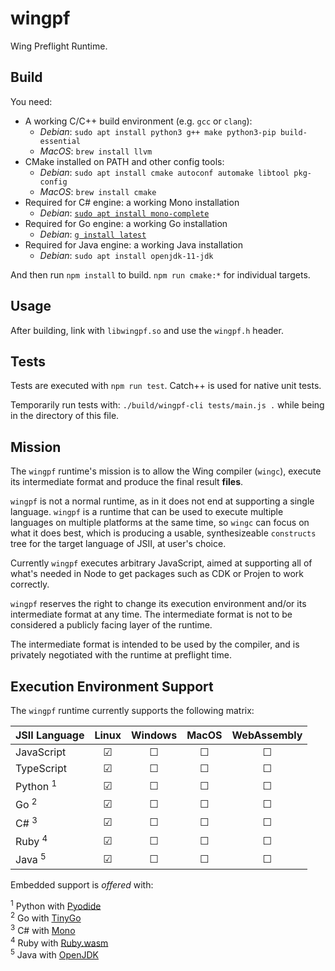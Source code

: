 # wingpf

Wing Preflight Runtime.

## Build

You need:

- A working C/C++ build environment (e.g. `gcc` or `clang`):
  - _Debian_: `sudo apt install python3 g++ make python3-pip build-essential`
  - _MacOS_: `brew install llvm`
- CMake installed on PATH and other config tools:
  - _Debian_: `sudo apt install cmake autoconf automake libtool pkg-config`
  - _MacOS_: `brew install cmake`
- Required for C# engine: a working Mono installation
  - _Debian_: [`sudo apt install
    mono-complete`](https://www.mono-project.com/download/stable/)
- Required for Go engine: a working Go installation
  - _Debian_: [`g install latest`](https://github.com/stefanmaric/g)
- Required for Java engine: a working Java installation
  - _Debian_: `sudo apt install openjdk-11-jdk`

And then run `npm install` to build. `npm run cmake:*` for individual targets.

## Usage

After building, link with `libwingpf.so` and use the `wingpf.h` header.

## Tests

Tests are executed with `npm run test`. Catch++ is used for native unit tests.

Temporarily run tests with: `./build/wingpf-cli tests/main.js .` while being in
the directory of this file.

## Mission

The `wingpf` runtime's mission is to allow the Wing compiler (`wingc`), execute
its intermediate format and produce the final result **files**.

`wingpf` is not a normal runtime, as in it does not end at supporting a single
language. `wingpf` is a runtime that can be used to execute multiple languages
on multiple platforms at the same time, so `wingc` can focus on what it does
best, which is producing a usable, synthesizeable `constructs` tree for the
target language of JSII, at user's choice.

Currently `wingpf` executes arbitrary JavaScript, aimed at supporting all of
what's needed in Node to get packages such as CDK or Projen to work correctly.

`wingpf` reserves the right to change its execution environment and/or its
intermediate format at any time. The intermediate format is not to be considered
a publicly facing layer of the runtime.

The intermediate format is intended to be used by the compiler, and is privately
negotiated with the runtime at preflight time.

## Execution Environment Support

The `wingpf` runtime currently supports the following matrix:

| JSII Language       |  Linux  | Windows |  MacOS  | WebAssembly |
| :------------------ | :-----: | :-----: | :-----: | :---------: |
| JavaScript          | &#9745; | &#9744; | &#9744; |   &#9744;   |
| TypeScript          | &#9745; | &#9744; | &#9744; |   &#9744;   |
| Python <sup>1</sup> | &#9745; | &#9744; | &#9744; |   &#9744;   |
| Go <sup>2</sup>     | &#9745; | &#9744; | &#9744; |   &#9744;   |
| C# <sup>3</sup>     | &#9745; | &#9744; | &#9744; |   &#9744;   |
| Ruby <sup>4</sup>   | &#9745; | &#9744; | &#9744; |   &#9744;   |
| Java <sup>5</sup>   | &#9745; | &#9744; | &#9744; |   &#9744;   |

Embedded support is _offered_ with:

<sup>1</sup> Python with [Pyodide](https://pyodide.org)<br />
<sup>2</sup> Go with [TinyGo](https://tinygo.org)<br />
<sup>3</sup> C# with [Mono](https://www.mono-project.com)<br />
<sup>4</sup> Ruby with [Ruby.wasm](https://github.com/ruby/ruby.wasm)<br />
<sup>5</sup> Java with [OpenJDK](https://github.com/openjdk/jdk)<br />
